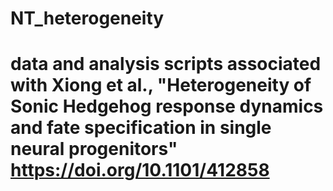 # NT_heterogeneity

# data and analysis scripts associated with Xiong et al., "Heterogeneity of Sonic Hedgehog response dynamics and fate specification in single neural progenitors" https://doi.org/10.1101/412858
